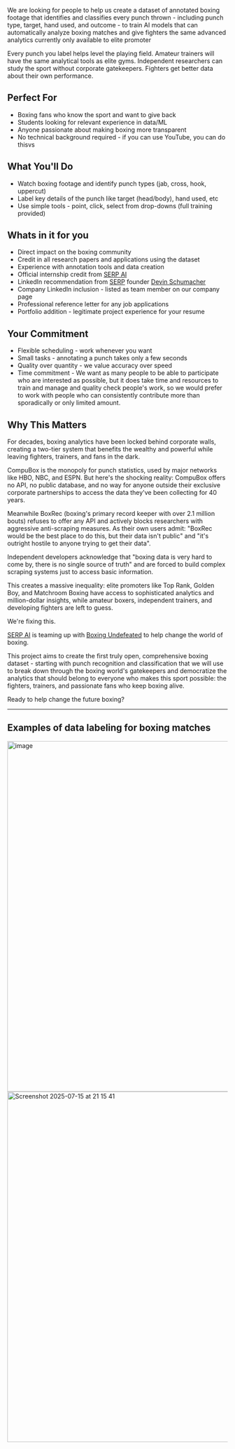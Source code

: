 We are looking for people to help us create a dataset of annotated boxing footage that identifies and classifies every punch thrown - including punch type, target, hand used, and outcome - to train AI models that can automatically analyze boxing matches and give fighters the same advanced analytics currently only available to elite promoter

Every punch you label helps level the playing field. Amateur trainers will have the same analytical tools as elite gyms. Independent researchers can study the sport without corporate gatekeepers. Fighters get better data about their own performance.

## Perfect For

- Boxing fans who know the sport and want to give back
- Students looking for relevant experience in data/ML
- Anyone passionate about making boxing more transparent
- No technical background required - if you can use YouTube, you can do thisvs

## What You'll Do

- Watch boxing footage and identify punch types (jab, cross, hook, uppercut)
- Label key details of the punch like target (head/body), hand used, etc
- Use simple tools - point, click, select from drop-downs (full training provided)

## Whats in it for you

- Direct impact on the boxing community
- Credit in all research papers and applications using the dataset
- Experience with annotation tools and data creation
- Official internship credit from [SERP AI](https://www.linkedin.com/company/serpdotai/)
- LinkedIn recommendation from [SERP](https://www.linkedin.com/company/serpcompany/) founder [Devin Schumacher](https://www.linkedin.com/in/devinschumacher)
- Company LinkedIn inclusion - listed as team member on our company page
- Professional reference letter for any job applications
- Portfolio addition - legitimate project experience for your resume

## Your Commitment

- Flexible scheduling - work whenever you want
- Small tasks - annotating a punch takes only a few seconds
- Quality over quantity - we value accuracy over speed
- Time commitment - We want as many people to be able to participate who are interested as possible, but it does take time and resources to train and manage and quality check people's work, so we would prefer to work with people who can consistently contribute more than sporadically or only limited amount.

## Why This Matters

For decades, boxing analytics have been locked behind corporate walls, creating a two-tier system that benefits the wealthy and powerful while leaving fighters, trainers, and fans in the dark.

CompuBox is the monopoly for punch statistics, used by major networks like HBO, NBC, and ESPN. But here's the shocking reality: CompuBox offers no API, no public database, and no way for anyone outside their exclusive corporate partnerships to access the data they've been collecting for 40 years. 

Meanwhile BoxRec (boxing's primary record keeper with over 2.1 million bouts) refuses to offer any API and actively blocks researchers with aggressive anti-scraping measures. As their own users admit: "BoxRec would be the best place to do this, but their data isn't public" and "it's outright hostile to anyone trying to get their data". 

Independent developers acknowledge that "boxing data is very hard to come by, there is no single source of truth" and are forced to build complex scraping systems just to access basic information.

This creates a massive inequality: elite promoters like Top Rank, Golden Boy, and Matchroom Boxing have access to sophisticated analytics and million-dollar insights, while amateur boxers, independent trainers, and developing fighters are left to guess. 

We're fixing this. 

[SERP AI](https://github.com/serp-ai) is teaming up with [Boxing Undefeated](https://github.com/boxingundefeated/) to help change the world of boxing.

This project aims to create the first truly open, comprehensive boxing dataset - starting with punch recognition and classification that we will use to break down through the boxing world's gatekeepers and democratize the analytics that should belong to everyone who makes this sport possible: the fighters, trainers, and passionate fans who keep boxing alive.

Ready to help change the future boxing?

---

## Examples of data labeling for boxing matches

<img width="800" alt="image" src="https://github.com/user-attachments/assets/a207a5cb-0183-4f1d-85eb-5e68030f912e" />

<img width="800"  alt="Screenshot 2025-07-15 at 21 15 41" src="https://github.com/user-attachments/assets/599934fe-2595-4424-a879-37fc091ffdbd" />


